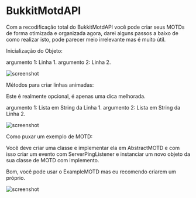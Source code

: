 # BukkitMotdAPI

Com a recodificação total do BukkitMotdAPI você pode criar seus MOTDs de forma otimizada e organizada agora,
darei alguns passos a baixo de como realizar isto, pode parecer meio irrelevante mas é muito útil.

Inicialização do Objeto:

argumento 1: Linha 1.
argumento 2: Linha 2.

![screenshot](https://imgur.com/J7LLBex.png)

Métodos para criar linhas animadas:

Este é realmente opcional,
é apenas uma dica melhorada.

argumento 1: Lista em String da Linha 1.
argumento 2: Lista em String da Linha 2.

![screenshot](https://imgur.com/KGwWcmk.png)

Como puxar um exemplo de MOTD:

Você deve criar uma classe e implementar
ela em AbstractMOTD e com isso criar um evento
com ServerPingListener e instanciar um novo
objeto da sua classe de MOTD com implemento.

Bom, você pode usar o ExampleMOTD
mas eu recomendo criarem um próprio.

![screenshot](https://imgur.com/QegaN12.png)
